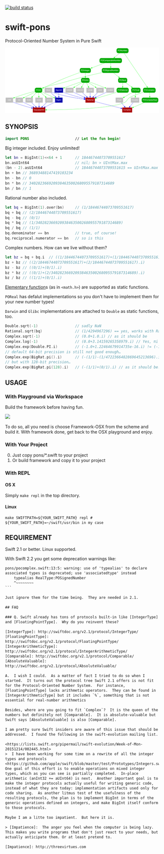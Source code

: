 [![build status](https://secure.travis-ci.org/dankogai/swift-pons.png)](http://travis-ci.org/dankogai/swift-pons)

# swift-pons
Protocol-Oriented Number System in Pure Swift

![typetree](./graph/typetree.png)

## SYNOPSIS

````swift
import PONS                     // Let the fun begin!
````

Big integer included.  Enjoy unlimited!

````swift
let bn = BigInt(1)<<64 + 1      // 18446744073709551617
bn.asUInt64                     // nil; bn > UIntMax.max
(bn - 2).asUInt64               // 18446744073709551615 == UIntMax.max
bn + bn // 36893488147419103234
bn - bn // 0
bn * bn // 340282366920938463500268095579187314689
bn / bn // 1
````

Rational number also included.
 
````swift
let bq = BigInt(1).over(bn)     // (1/18446744073709551617)
bq + bq // (2/18446744073709551617)
bq - bq // (0/1)
bq * bq // (1/340282366920938463500268095579187314689)
bq / bq // (1/1)
bq.denominator == bn            // true, of course!
bq.reciprocal.numerator == bn   // so is this
````

Complex numbers.  How can we live without them?

````swift
let bz = bq + bq.i  // ((1/18446744073709551617)+(1/18446744073709551617).i)
bz + bz // ((2/18446744073709551617)+(2/18446744073709551617).i)
bz - bz // ((0/1)+(0/1).i)
bz * bz // ((0/1)+(2/340282366920938463500268095579187314689).i)
bz / bz // ((1/1)+(0/1).i)
````

[Elementary function]s (as in `<math.h>`) are supported as static functions. 

`POReal` has defalut implementations so you don't have to implement them for your new number types!

`Darwin` and `Glibc` implementations are attached to `Double` as static functions, too.

[Elementary function]: https://en.wikipedia.org/wiki/Elementary_function

````swift
Double.sqrt(-1)                 // sadly NaN
Rational.sqrt(bq)               // (1/4294967296) == yes, works with Rational, too!
Complex.sqrt(-1)                // (0.0+1.0.i) // as it should be
Complex.log(-1)                 // (0.0+3.14159265358979.i) // Yes, πi
Complex.exp(Double.PI.i)        // (-1.0+1.22464679914735e-16.i) != (-1.0+0.0.i) // :(
// default 64-bit precision is still not good enough…
Complex.exp(BigRat.pi().i)      // (-(1/1)-(1/4722366482869645213696).i)
// but with 128-bit precision…
Complex.exp(BigRat.pi(128).i)   // (-(1/1)+(0/1).i) // as it should be!
````

## USAGE

### With Playground via Workspace

Build the framework before having fun.

![](screenshots/select-scheme.png)

To do so, all you need is choose Framework-OSX from the scheme and build it.  With framework done, 
get back to the OSX playground and enjoy.

### With Your Project

0. Just copy pons/*.swift to your project
1. Or build framework and copy it to your project

### With REPL

#### OS X

Simply `make repl` in the top directory.

#### Linux

````
make SWIFTPATH=${YOUR_SWIFT_PATH} repl # ${YOUR_SWIFT_PATH}=~/swift/usr/bin in my case
````

## REQUIREMENT

Swift 2.1 or better.  Linux supported.

With Swift 2.2 you get some deprecation warnings like:

````
pons/pocomplex.swift:13:5: warning: use of 'typealias' to declare associated types is deprecated; use 'associatedtype' instead
    typealias RealType:POSignedNumber
    ^~~~~~~~~
```

Just ignore them for the time being.  They are needed in 2.1.

## FAQ

### Q. Swift already has tons of protocols built-in like [IntegerType] and [FloatingPointType].  Why do you reinvent these?

[IntegerType]: http://swiftdoc.org/v2.1/protocol/IntegerType/
[FloatingPointType]: http://swiftdoc.org/v2.1/protocol/FloatingPointType/
[IntegerArithmeticType]: http://swiftdoc.org/v2.1/protocol/IntegerArithmeticType/
[Comparable]: http://swiftdoc.org/v2.1/protocol/Comparable/
[AbsoluteValuable]: http://swiftdoc.org/v2.1/protocol/AbsoluteValuable/

A.  I wish I could.  As a matter of fact I tried to do so when I started.  It turns out the protocol tree Swift 2.1 offers is not fit for the Protocol-Oriented Number System.  For instance, [FloatingPointType] lacks arithmetic operators.  They can be found in [IntegerArithmeticType] but it includes `%`, something that is not essential for real-number arithmetics

Besides, where are you going to fit `Complex`?  It is the queen of the numbers but definitely not [Comparable].  It is absolute-valuable but Swift says [AbsoluteValuable] is also [Comparable].

I am pretty sure Swift insiders are aware of this issue that should be addressed.  I found the following in the swift-evolution mailing list.

<https://lists.swift.org/pipermail/swift-evolution/Week-of-Mon-20151214/002445.html>
>  I have been working for some time on a rewrite of all the integer types and protocols <https://github.com/apple/swift/blob/master/test/Prototypes/Integers.swift.gyb>.  One goal of this effort is to enable operations on mixed integer types, which as you can see is partially completed.  In-place arithmetic (anInt32 += aUInt64) is next.  Another important goal is to make the integer protocols actually useful for writing generic code, instead of what they are today: implementation artifacts used only for code sharing.  As another litmus test of the usefulness of the resulting protocols, the plan is to implement BigInt in terms of the generic operations defined on integers, and make BigInt itself conform to those protocols. 

Maybe I am a litte too impatient.  But here it is.

> [Impatience]:  The anger you feel when the computer is being lazy. This makes you write programs that don't just react to your needs, but actually anticipate them. Or at least pretend to.

[Impatience]: http://threevirtues.com
